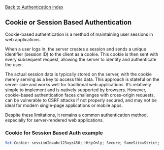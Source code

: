 [Back to Authentication index](06-authentication.md)

## Cookie or Session Based Authentication

Cookie-based authentication is a method of maintaining user sessions in web applications.

When a user logs in, the server creates a session and sends a unique identifier (session ID) to the client as a cookie. This cookie is then sent with every subsequent request, allowing the server to identify and authenticate the user.

The actual session data is typically stored on the server, with the cookie merely serving as a key to access this data. This approach is stateful on the server side and works well for traditional web applications. It’s relatively simple to implement and is natively supported by browsers. However, cookie-based authentication faces challenges with cross-origin requests, can be vulnerable to CSRF attacks if not properly secured, and may not be ideal for modern single-page applications or mobile apps.

Despite these limitations, it remains a common authentication method, especially for server-rendered web applications.

### Cookie for Session Based Auth example

```mathematica
Set-Cookie: sessionId=abc123xyz456; HttpOnly; Secure; SameSite=Strict; Path=/; Max-Age=3600`
```
